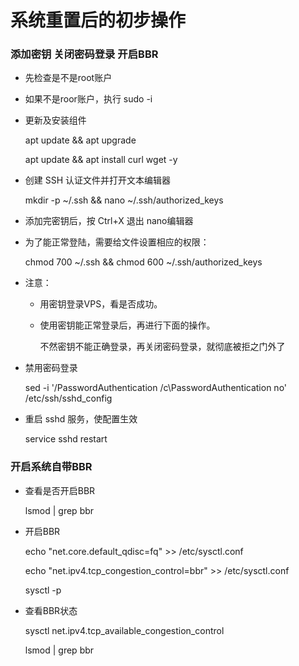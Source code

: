 # 系统重置后的初步操作

### 添加密钥 关闭密码登录 开启BBR


- 先检查是不是root账户

- 如果不是roor账户，执行 sudo -i

- 更新及安装组件

  apt update && apt upgrade

  apt update && apt install curl wget -y


- 创建 SSH 认证文件并打开文本编辑器

  mkdir -p ~/.ssh && nano ~/.ssh/authorized_keys

- 添加完密钥后，按 Ctrl+X 退出 nano编辑器

- 为了能正常登陆，需要给文件设置相应的权限：
  
  chmod 700 ~/.ssh && chmod 600 ~/.ssh/authorized_keys

- 注意：
  - 用密钥登录VPS，看是否成功。

  - 使用密钥能正常登录后，再进行下面的操作。
    
    不然密钥不能正确登录，再关闭密码登录，就彻底被拒之门外了


- 禁用密码登录

  sed -i '/PasswordAuthentication /c\PasswordAuthentication no' /etc/ssh/sshd_config

- 重启 sshd 服务，使配置生效
  
  service sshd restart



### 开启系统自带BBR

- 查看是否开启BBR

  lsmod | grep bbr

- 开启BBR

  echo "net.core.default_qdisc=fq" >> /etc/sysctl.conf
  
  echo "net.ipv4.tcp_congestion_control=bbr" >> /etc/sysctl.conf
  
  sysctl -p

- 查看BBR状态

  sysctl net.ipv4.tcp_available_congestion_control
  
  lsmod | grep bbr
